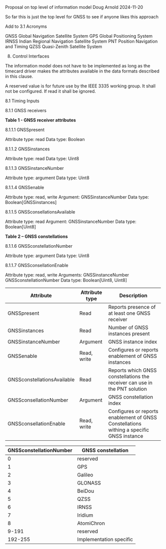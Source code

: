 Proposal on top level of information model
Doug Arnold
2024-11-20

So far this is just the top level for GNSS to see if anyone likes this approach


Add to 3.1 Acronyms

GNSS	Global Navigation Satellite System
GPS	Global Positioning System
IRNSS	Indian Regional Navigation Satellite System
PNT 	Position Navigation and Timing
QZSS	Quasi-Zenith Satellite System

8. Control Interfaces

The information model does not have to be implemented as long as the timecard driver makes the attributes available in the data formats described in this clause.

A reserved value is for future use by the IEEE 3335 working group.  It shall not be configured.  If read it shall be ignored.

8.1 Timing Inputs

8.1.1 GNSS receivers

**Table 1 - GNSS receiver attributes**

8.1.1.1 GNSSpresent 

Attribute type: read
Data type: Boolean

8.1.1.2 GNSSinstances

Attribute type: read
Data type: Uint8

8.1.1.3 GNSSinstanceNumber

Attribute type: argument
Data type: Uint8

8.1.1.4 GNSSenable

Attribute type: read, write
Argument: GNSSinstanceNumber
Data type: Boolean[GNSSinstances]

8.1.1.5 GNSSconsellationsAvailable

Attribute type: read
Argument: GNSSinstanceNumber
Data type: Boolean[Uint8]

**Table 2 – GNSS constellations**

8.1.1.6 GNSSconstellationNumber

Attribute type: argument
Data type: Uint8

8.1.1.7 GNSSconsellationEnable

Attribute type: read, write
Arguments: 
GNSSinstanceNumber
GNSSconstellationNumber
Data type: Boolean[Uint8, Uint8]















| Attribute | Attribute type | Description |
| --- | --- | --- |
| GNSSpresent | Read | Reports presence of at least one GNSS receiver |
| GNSSinstances | Read | Number of GNSS instances present |
| GNSSinstanceNumber | Argument | GNSS instance index |
| GNSSenable | Read, write | Configures or reports enablement of GNSS instances |
| GNSSconstellationsAvailable | Read | Reports which GNSS constellations the receiver can use in the PNT solution |
| GNSSconsellationNumber | Argument | GNSS constellation index |
| GNSSconsellationEnable | Read, write | Configures or reports enablement of GNSS Constellations withing a specific GNSS instance |


| GNSSconstellationNumber | GNSS constellation |
| --- | --- |
| 0 | reserved |
| 1 | GPS |
| 2 | Galileo |
| 3 | GLONASS |
| 4 | BeiDou |
| 5 | QZSS |
| 6 | IRNSS |
| 7 | Iridium |
| 8 | AtomiChron |
| 9-191 | reserved |
| 192-255 | Implementation specific |
